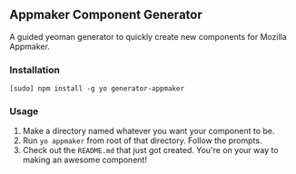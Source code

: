 ## Appmaker Component Generator

A guided yeoman generator to quickly create new components for Mozilla Appmaker.

### Installation

```
[sudo] npm install -g yo generator-appmaker
```

### Usage

1. Make a directory named whatever you want your component to be.
2. Run `yo appmaker` from root of that directory. Follow the prompts.
3. Check out the `README.md` that just got created. You're on your way to making an awesome component!
